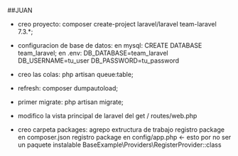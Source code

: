 
##JUAN

- creo proyecto:
	composer create-project laravel/laravel team-laravel 7.3.*;
- configuracion de base de datos:
	en mysql: 
		CREATE DATABASE team_laravel;
	en .env:
	DB_DATABASE=team_laravel
	DB_USERNAME=tu_user
	DB_PASSWORD=tu_password
- creo las colas:
	php artisan queue:table;
- refresh:
	composer dumpautoload;
- primer migrate:
	php artisan migrate;

- modifico la vista principal de laravel del get /
	routes/web.php

- creo carpeta packages:
	agrepo extructura de trabajo
	registro package en composer.json
	registro package en config/app.php <- esto por no ser un paquete instalable
		BaseExample\Providers\RegisterProvider::class